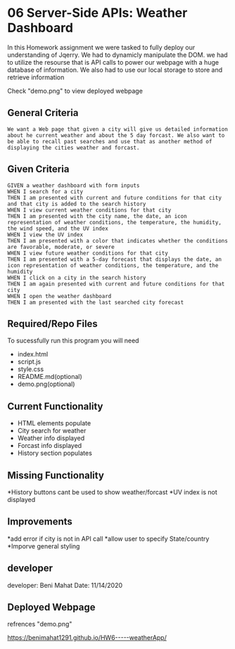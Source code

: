 # 06 Server-Side APIs: Weather Dashboard

In this Homework assignment we were tasked to fully deploy our understanding of Jqerry. We had to dynamicly manipulate the DOM. we had to utilize the resourse that is API calls to power our webpage with a huge database of information. We also had to use our local storage to store and retrieve information

Check "demo.png" to view deployed webpage

## General Criteria
```
We want a Web page that given a city will give us detailed information about he current weather and about the 5 day forcast. We also want to be able to recall past searches and use that as another method of displaying the cities weather and forcast. 
```

## Given Criteria

```
GIVEN a weather dashboard with form inputs
WHEN I search for a city
THEN I am presented with current and future conditions for that city and that city is added to the search history
WHEN I view current weather conditions for that city
THEN I am presented with the city name, the date, an icon representation of weather conditions, the temperature, the humidity, the wind speed, and the UV index
WHEN I view the UV index
THEN I am presented with a color that indicates whether the conditions are favorable, moderate, or severe
WHEN I view future weather conditions for that city
THEN I am presented with a 5-day forecast that displays the date, an icon representation of weather conditions, the temperature, and the humidity
WHEN I click on a city in the search history
THEN I am again presented with current and future conditions for that city
WHEN I open the weather dashboard
THEN I am presented with the last searched city forecast
```
## Required/Repo Files
To sucessfully run this program you will need
* index.html
* script.js
* style.css
* README.md(optional)
* demo.png(optional)

## Current Functionality
* HTML elements populate
* City search for weather
* Weather info displayed
* Forcast info displayed
* History section populates

## Missing Functionality
*History buttons cant be used to show weather/forcast
*UV index is not displayed

## Improvements
*add error if city is not in API call
*allow user to specify State/country
*Imporve general styling

## developer

developer: Beni Mahat
Date: 11/14/2020

## Deployed Webpage

refrences "demo.png"

https://benimahat1291.github.io/HW6-----weatherApp/


